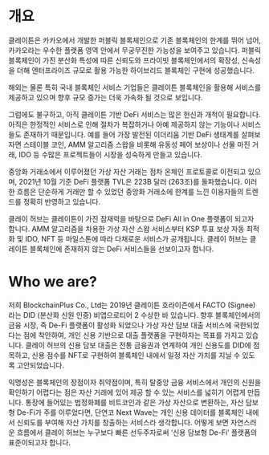 # 개요
클레이튼은 카카오에서 개발한 퍼블릭 블록체인으로 기존 블록체인의 한계를 뛰어 넘어, 카카오라는 우수한 플랫폼 영역 안에서 무궁무진한 가능성을 보여주고 있습니다. 퍼블릭 블록체인이 가진 분산화 특성에 따른 신뢰도와 프라이빗 블록체인에서의 확장성, 신속성을 더해 엔터프라이즈 규모로 활용 가능한 하이브리드 블록체인 구현에 성공했습니다.

해외는 물론 특히 국내 블록체인 서비스 기업들은 클레이튼 블록체인을 활용해 서비스를 제공하고 있으며 향후 규모 증가는 더욱 가속화 될 것으로 보입니다.

그럼에도 불구하고, 아직 클레이튼 기반 DeFi 서비스는 많은 헌신과 개척이 필요합니다. 아직은 한정적인 서비스로 인해 절차가 복잡하거나 아예 제공하지 않는 기능이나 서비스들도 존재하기 때문입니다. 예를 들어 가장 발전된 이더리움 기반 DeFi 생태계를 살펴보자면 스테이블 코인, AMM 알고리즘 스왑을 비롯해 유동성 페어 보상이나 선물 마진 거래, IDO 등 수많은 프로젝트들이 시장을 성숙하게 만들고 있습니다.

중앙화 거래소에서 이루어졌던 가상 자산 거래는 점차 온체인 프로토콜로 이전되고 있으며, 2021년 10월 기준 DeFi 플랫폼 TVL은 223B 달러 (263조)를 돌파했습니다. 이러한 흐름은 단순하게 거래만 할 수 있었던 중앙화 거래소에 한계를 느낀 이용자들의 트렌드를 정확히 반영하고 있습니다.

클레이 허브는 클레이튼이 가진 잠재력을 바탕으로 DeFi All in One 플랫폼이 되고자 합니다. AMM 알고리즘을 차용한 가상 자산 스왑 서비스부터 KSP 투표 보상 자동 최적화 및 IDO, NFT 등 마일스톤에 따라 다채로운 서비스가 공개됩니다. 클레이 허브는 클레이튼 블록체인에 존재하지 않는 DeFi 서비스들을 선보이고자 합니다.

# Who we are?
저희 BlockchainPlus Co., Ltd는 2019년 클레이튼 호라이즌에서 FACTO (Signee) 라는 DID (분산화 신원 인증) 비앱으로티어 2 수상한 바 있습니다. 향후 블록체인에서의 금융 시장, 즉 De-Fi 플랫폼이 활성화 되었으나 가상 자산 담보 대출 서비스에 국한되었다는 점에 착안하여, 개인 신용 기반으로 대출 플랫폼을 구현하자는 목표를 가지고 있습니다. 클레이 허브의 신용 담보 대출은 전통 금융권과 연계하여 개인 신용도를 DID에 점목하고, 신용 점수를 NFT로 구현하여 블록체인 내에서 일정 자산 가치를 지닐 수 있도록 고안되었습니다.

익명성은 블록체인의 장점이자 취약점이며, 특히 탈중앙 금융 서비스에서 개인의 신원을 확인하기 어렵다는 점은 자산 거래에 있어 제공 할 수 있는 서비스를 넓히기 어렵게 만듭니다. 통장에 들어있는 법정화폐를 비트코인과 같은 가상 자산으로 변환하는, 자산 담보형 De-Fi가 주를 이루었다면, 단연코 Next Wave는 개인 신용 데이터를 블록체인 내에서 신뢰도를 부여해 자산 가치를 창출하는 서비스라 생각합니다. 어떻게 보면 자연스러운 흐름에서 클레이 허브는 누구보다 빠른 선두주자로써 ‘신용 담보형 De-Fi’ 플랫폼의 표준이되고자 합니다.
